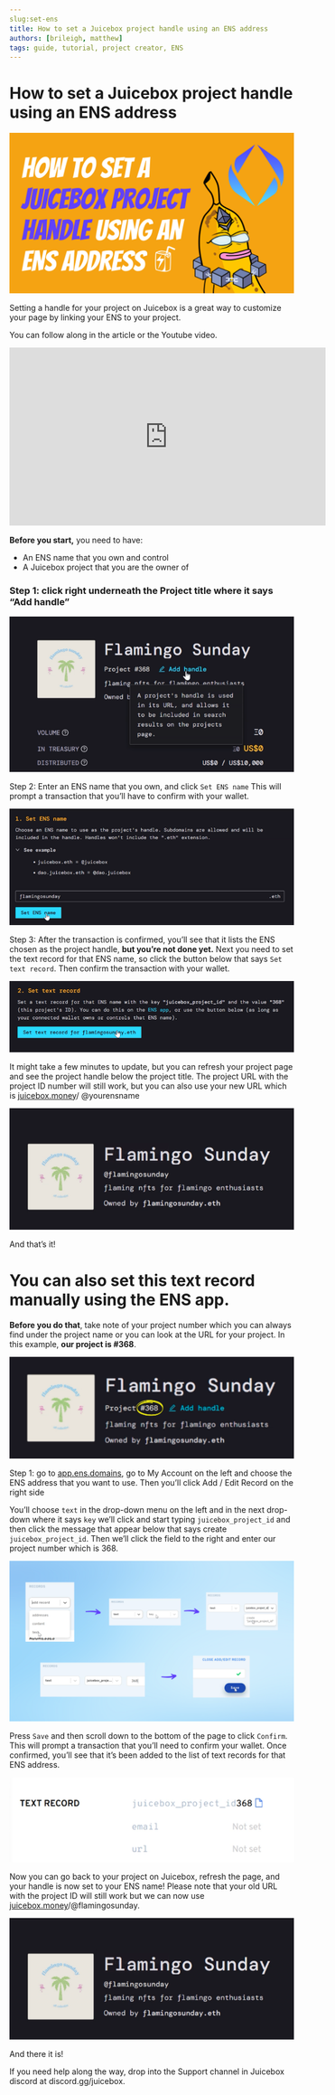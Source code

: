 ```yaml
---
slug:set-ens
title: How to set a Juicebox project handle using an ENS address
authors: [brileigh, matthew] 
tags: guide, tutorial, project creator, ENS
---
```


# How to set a Juicebox project handle using an ENS address

![Tutorial on how to seta JB project handle using ENS](banny-juicebox-set-ens.png)

Setting a handle for your project on Juicebox is a great way to customize your page by linking your ENS to your project. 

You can follow along in the article or the Youtube video.

<iframe width="560" height="315" src="https://www.youtube.com/watch?v=6YuVL7Yoxgw" title="YouTube video player" frameborder="0" allow="accelerometer; autoplay; clipboard-write; encrypted-media; gyroscope; picture-in-picture" allowfullscreen></iframe>

**Before you start,** you need to have:

- An ENS name that you own and control
- A Juicebox project that you are the owner of

### Step 1: click right underneath the Project title where it says “Add handle”

![add handle](add-handle.png)

Step 2: Enter an ENS name that you own, and click `Set ENS name` This will prompt a transaction that you’ll have to confirm with your wallet. 

![Set ENS name](set-ens-name.png)

Step 3: After the transaction is confirmed, you’ll see that it lists the ENS chosen as the project handle, **but you’re not done yet.** Next you need to set the text record for that ENS name, so click the button below that says `Set text record`. Then confirm the transaction with your wallet. 

![Set text record](set-text-record.png)

It might take a few minutes to update, but you can refresh your project page and see the project handle below the project title. The project URL with the project ID number will still work, but you can also use your new URL which is [juicebox.money](http://juicebox.money)/ @yourensname

![all-done](all-done.png)

And that’s it! 

# You can also set this text record manually using the ENS app.

**Before you do that**, take note of your project number which you can always find under the project name or you can look at the URL for your project. In this example, **our project is #368**. 

![Project number](project-368-example.png)

Step 1: go to [app.ens.domains](http://app.ens.domains), go to My Account on the left and choose the ENS address that you want to use. Then you’ll click Add / Edit Record on the right side

You’ll choose `text` in the drop-down menu on the left and in the next drop-down where it says `key` we’ll click and start typing `juicebox_project_id` and then click the message that appear below that says create `juicebox_project_id`. Then we’ll click the field to the right and enter our project number which is 368. 

![set ens manually](set-ens-manually.png)

Press `Save` and then scroll down to the bottom of the page to click `Confirm`. This will prompt a transaction that you’ll need to confirm your wallet. Once confirmed, you’ll see that it’s been added to the list of text records for that ENS address.

![ENS text record](ens-text-record.png)

Now you can go back to your project on Juicebox, refresh the page, and your handle is now set to your ENS name! Please note that your old URL with the project ID will still work but we can now use [juicebox.money](http://juicebox.money)/@flamingosunday.

![That's it](all-done.png)

And there it is!

 If you need help along the way, drop into the Support channel in Juicebox discord at discord.gg/juicebox.
